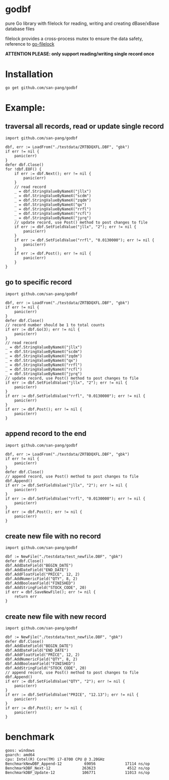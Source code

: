 # godbf
pure Go library with filelock for reading, writing and creating dBase/xBase database files

filelock provides a cross-process mutex to ensure the data safety, reference to [go-filelock](https://github.com/zbiljic/go-filelock)

__ATTENTION PLEASE: only support reading/writing single record once__


# Installation
```
go get github.com/san-pang/godbf
```

# Example:  
## traversal all records, read or update single record
```
import github.com/san-pang/godbf

dbf, err := LoadFrom("./testdata/ZRTBDQXFL.DBF", "gbk")
if err != nil {
	panic(err)
}
defer dbf.Close()
for !dbf.EOF() {
	if err := dbf.Next(); err != nil {
		panic(err)
	}
	// read record
	_ = dbf.StringValueByNameX("jllx")
	_ = dbf.StringValueByNameX("scdm")
	_ = dbf.StringValueByNameX("zqdm")
	_ = dbf.StringValueByNameX("qx")
	_ = dbf.StringValueByNameX("rrfl")
	_ = dbf.StringValueByNameX("rcfl")
	_ = dbf.StringValueByNameX("jyrq")
	// update record, use Post() method to post changes to file
	if err := dbf.SetFieldValue("jllx", "2"); err != nil {
		panic(err)
	}
	if err := dbf.SetFieldValue("rrfl", "0.0130000"); err != nil {
		panic(err)
	}
	if err := dbf.Post(); err != nil {
		panic(err)
	}
}
```

## go to specific record
```
import github.com/san-pang/godbf

dbf, err := LoadFrom("./testdata/ZRTBDQXFL.DBF", "gbk")
if err != nil {
	panic(err)
}
defer dbf.Close()
// record number should be 1 to total counts
if err := dbf.Go(3); err != nil {
	panic(err)
}
// read record
_ = dbf.StringValueByNameX("jllx")
_ = dbf.StringValueByNameX("scdm")
_ = dbf.StringValueByNameX("zqdm")
_ = dbf.StringValueByNameX("qx")
_ = dbf.StringValueByNameX("rrfl")
_ = dbf.StringValueByNameX("rcfl")
_ = dbf.StringValueByNameX("jyrq")
// update record, use Post() method to post changes to file
if err := dbf.SetFieldValue("jllx", "2"); err != nil {
	panic(err)
}
if err := dbf.SetFieldValue("rrfl", "0.0130000"); err != nil {
	panic(err)
}
if err := dbf.Post(); err != nil {
	panic(err)
}
```

## append record to the end
```
import github.com/san-pang/godbf

dbf, err := LoadFrom("./testdata/ZRTBDQXFL.DBF", "gbk")
if err != nil {
	panic(err)
}
defer dbf.Close()
// append record, use Post() method to post changes to file
dbf.Append()
if err := dbf.SetFieldValue("jllx", "2"); err != nil {
	panic(err)
}
if err := dbf.SetFieldValue("rrfl", "0.0130000"); err != nil {
	panic(err)
}
if err := dbf.Post(); err != nil {
	panic(err)
}
```

## create new file with no record
```
import github.com/san-pang/godbf

dbf := NewFile("./testdata/test_newfile.DBF", "gbk")
defer dbf.Close()
dbf.AddDateField("BEGIN_DATE")
dbf.AddDateField("END_DATE")
dbf.AddFloatField("PRICE", 12, 2)
dbf.AddNumericField("QTY", 8, 2)
dbf.AddBooleanField("FINISHED")
dbf.AddStringField("STOCK_CODE", 20)
if err = dbf.SaveNewFile(); err != nil {
	return err
}
```

## create new file with new record
```
import github.com/san-pang/godbf

dbf := NewFile("./testdata/test_newfile.DBF", "gbk")
defer dbf.Close()
dbf.AddDateField("BEGIN_DATE")
dbf.AddDateField("END_DATE")
dbf.AddFloatField("PRICE", 12, 2)
dbf.AddNumericField("QTY", 8, 2)
dbf.AddBooleanField("FINISHED")
dbf.AddStringField("STOCK_CODE", 20)
// append record, use Post() method to post changes to file
dbf.Append()
if err := dbf.SetFieldValue("QTY", "2"); err != nil {
	panic(err)
}
if err := dbf.SetFieldValue("PRICE", "12.13"); err != nil {
	panic(err)
}
if err := dbf.Post(); err != nil {
	panic(err)
}
```

# benchmark
```
goos: windows
goarch: amd64
cpu: Intel(R) Core(TM) i7-8700 CPU @ 3.20GHz
BenchmarkNewDBF_Append-12          69056             17114 ns/op
BenchmarkDBF_Next-12              263623              4512 ns/op
BenchmarkDBF_Update-12            106771             11013 ns/op
```
